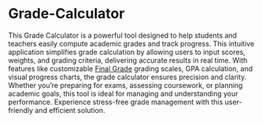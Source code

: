# Grade-Calculator
This Grade Calculator is a powerful tool designed to help students and teachers easily compute academic grades and track progress. This intuitive application simplifies grade calculation by allowing users to input scores, weights, and grading criteria, delivering accurate results in real time. With features like customizable [Final Grade](https://gradecalculators.us/final-grade-calculator/) grading scales, GPA calculation, and visual progress charts, the grade calculator ensures precision and clarity. Whether you’re preparing for exams, assessing coursework, or planning academic goals, this tool is ideal for managing and understanding your performance. Experience stress-free grade management with this user-friendly and efficient solution.
